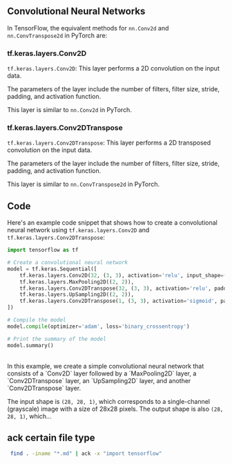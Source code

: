 ## Convolutional Neural Networks

In TensorFlow, the equivalent methods for `nn.Conv2d` and `nn.ConvTranspose2d` in PyTorch are:

### tf.keras.layers.Conv2D

`tf.keras.layers.Conv2D`: This layer performs a 2D convolution on the input data.

The parameters of the layer include the number of filters, filter size, stride, padding, and activation function.

This layer is similar to `nn.Conv2d` in PyTorch.

### tf.keras.layers.Conv2DTranspose

`tf.keras.layers.Conv2DTranspose`: This layer performs a 2D transposed convolution on the input data.

The parameters of the layer include the number of filters, filter size, stride, padding, and activation function.

This layer is similar to `nn.ConvTranspose2d` in PyTorch.

## Code

Here's an example code snippet that shows how to create a convolutional neural network using `tf.keras.layers.Conv2D` and `tf.keras.layers.Conv2DTranspose`:

```python
import tensorflow as tf

# Create a convolutional neural network
model = tf.keras.Sequential([
    tf.keras.layers.Conv2D(32, (3, 3), activation='relu', input_shape=(28, 28, 1)),
    tf.keras.layers.MaxPooling2D((2, 2)),
    tf.keras.layers.Conv2DTranspose(32, (3, 3), activation='relu', padding='same'),
    tf.keras.layers.UpSampling2D((2, 2)),
    tf.keras.layers.Conv2DTranspose(1, (3, 3), activation='sigmoid', padding='same')
])

# Compile the model
model.compile(optimizer='adam', loss='binary_crossentropy')

# Print the summary of the model
model.summary()
```

<br>
In this example, we create a simple convolutional neural network that consists of a `Conv2D` layer followed by a `MaxPooling2D` layer, a `Conv2DTranspose` layer, an `UpSampling2D` layer, and another `Conv2DTranspose` layer.

The input shape is `(28, 28, 1)`, which corresponds to a single-channel (grayscale) image with a size of 28x28 pixels. The output shape is also `(28, 28, 1)`, which...

## ack certain file type

<!-- specific file type -->

```sh
 find . -iname "*.md" | ack -x "import tensorflow"
```

<br>
